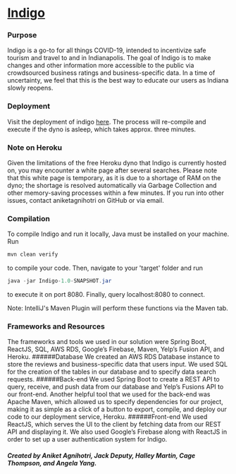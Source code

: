 # [Indigo](https://devpost.com/software/indigo-7rw30z)

### Purpose
Indigo is a go-to for all things COVID-19, intended to incentivize safe tourism and travel to and in Indianapolis. The goal of Indigo is to make changes and other information more accessible to the public via crowdsourced business ratings and business-specific data. In a time of uncertainty, we feel that this is the best way to educate our users as Indiana slowly reopens.

### Deployment
Visit the deployment of indigo [here](https://indigo04.herokuapp.com). The process will re-compile and execute if the dyno is asleep, which takes approx. three minutes.

### Note on Heroku
Given the limitations of the free Heroku dyno that Indigo is currently hosted on, you may encounter a white page after several searches. Please note that this white page is temporary, as it is due to a shortage of RAM on the dyno; the shortage is resolved automatically via Garbage Collection and other memory-saving processes within a few minutes. If you run into other issues, contact aniketagnihotri on GitHub or via email.

### Compilation
To compile Indigo and run it locally, Java must be installed on your machine. Run 
```java
mvn clean verify
```
to compile your code. Then, navigate to your 'target' folder and run 
```java
java -jar Indigo-1.0-SNAPSHOT.jar
```
to execute it on port 8080. Finally, query localhost:8080 to connect.

Note: IntelliJ's Maven Plugin will perform these functions via the Maven tab.

### Frameworks and Resources
The frameworks and tools we used in our solution were Spring Boot, ReactJS, SQL, AWS RDS, Google’s Firebase, Maven, Yelp’s Fusion API, and Heroku. 
######Database
We created an AWS RDS Database instance to store the reviews and business-specific data that users input. We used SQL for the creation of the tables in our database and to specify data search requests.
######Back-end
We used Spring Boot to create a REST API to query, receive, and push data from our database and Yelp’s Fusions API to our front-end. Another helpful tool that we used for the back-end was Apache Maven, which allowed us to specify dependencies for our project, making it as simple as a click of a button to export, compile, and deploy our code to our deployment service, Heroku. 
######Front-end
We used ReactJS, which serves the UI to the client by fetching data from our REST API and displaying it. We also used Google’s Firebase along with ReactJS in order to set up a user authentication system for Indigo. 

##### Created by Aniket Agnihotri, Jack Deputy, Halley Martin, Cage Thompson, and Angela Yang.
